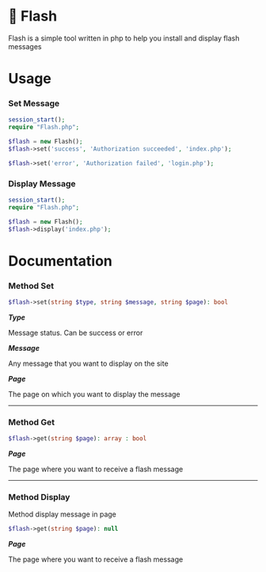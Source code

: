 # :scroll: Flash

Flash is a simple tool written in php to help you install and display flash messages

# Usage

### Set Message

```php
session_start();
require "Flash.php";

$flash = new Flash();
$flash->set('success', 'Authorization succeeded', 'index.php');

$flash->set('error', 'Authorization failed', 'login.php');
```

### Display Message

```php
session_start();
require "Flash.php";

$flash = new Flash();
$flash->display('index.php');
```

# Documentation

### Method Set


```php
$flash->set(string $type, string $message, string $page): bool
```
***Type***

Message status. Can be success or error

***Message***

Any message that you want to display on the site

***Page***

The page on which you want to display the message


-------

### Method Get


```php
$flash->get(string $page): array : bool
```

***Page***

The page where you want to receive a flash message


-------

### Method Display


Method display message in page

```php
$flash->get(string $page): null
```

***Page***

The page where you want to receive a flash message
